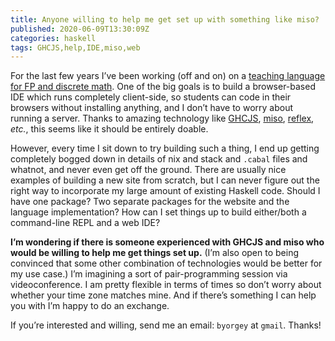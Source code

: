 ```yaml
---
title: Anyone willing to help me get set up with something like miso?
published: 2020-06-09T13:30:09Z
categories: haskell
tags: GHCJS,help,IDE,miso,web
---
```


<p>For the last few years I’ve been working (off and on) on a <a href="https://github.com/disco-lang/disco/">teaching language for FP and discrete math</a>. One of the big goals is to build a browser-based IDE which runs completely client-side, so students can code in their browsers without installing anything, and I don’t have to worry about running a server. Thanks to amazing technology like <a href="https://github.com/ghcjs/ghcjs">GHCJS</a>, <a href="https://haskell-miso.org/">miso</a>, <a href="https://reflex-frp.org/">reflex</a>, <em>etc.</em>, this seems like it should be entirely doable.</p>
<p>However, every time I sit down to try building such a thing, I end up getting completely bogged down in details of nix and stack and <code>.cabal</code> files and whatnot, and never even get off the ground. There are usually nice examples of building a new site from scratch, but I can never figure out the right way to incorporate my large amount of existing Haskell code. Should I have one package? Two separate packages for the website and the language implementation? How can I set things up to build either/both a command-line REPL and a web IDE?</p>
<p><strong>I’m wondering if there is someone experienced with GHCJS and miso who would be willing to help me get things set up.</strong> (I’m also open to being convinced that some other combination of technologies would be better for my use case.) I’m imagining a sort of pair-programming session via videoconference. I am pretty flexible in terms of times so don’t worry about whether your time zone matches mine. And if there’s something I can help you with I’m happy to do an exchange.</p>
<p>If you’re interested and willing, send me an email: <code>byorgey</code> at <code>gmail</code>. Thanks!</p>

